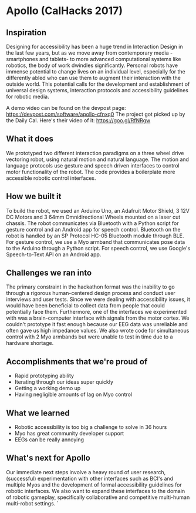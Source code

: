 # Apollo (CalHacks 2017)

## Inspiration
Designing for accessibility has been a huge trend in Interaction Design in the last few years, but as we move away from contemporary media -smartphones and tablets- to more advanced computational systems like robotics, the body of work dwindles significantly. Personal robots have immense potential to change lives on an individual level, especially for the differently abled who can use them to augment their interaction with the outside world. This potential calls for the development and establishment of universal design systems, interaction protocols and accessibility guidelines for robotic media.

A demo video can be found on the devpost page: https://devpost.com/software/apollo-cfnxq0
The project got picked up by the Daily Cal. Here's their video of it: https://goo.gl/RfNRgw

## What it does
We prototyped two different interaction paradigms on a three wheel drive vectoring robot, using natural motion and natural language. The motion and language protocols use gesture and speech driven interfaces to control motor functionality of the robot. The code provides a boilerplate more accessible robotic control interfaces.

## How we built it
To build the robot, we used an Arduino Uno, an Adafruit Motor Shield, 3 12V DC Motors and 3 64mm Omnidirectional Wheels mounted on a laser cut chassis. The robot communicates via Bluetooth with a Python script for gesture control and an Android app for speech control. Bluetooth on the robot is handled by an SP Protocol HC-05 Bluetooth module through BLE. For gesture control, we use a Myo armband that communicates pose data to the Arduino through a Python script. For speech control, we use Google's Speech-to-Text API on an Android app.

## Challenges we ran into
The primary constraint in the hackathon format was the inability to go through a rigorous human-centered design process and conduct user interviews and user tests. Since we were dealing with accessibility issues, it would have been beneficial to collect data from people that could potentially face them. Furthermore, one of the interfaces we experimented with was a brain-computer interface with signals from the motor cortex. We couldn't prototype it fast enough because our EEG data was unreliable and often gave us high impedance values. We also wrote code for simultaneous control with 2 Myo armbands but were unable to test in time due to a hardware shortage.

## Accomplishments that we're proud of
- Rapid prototyping ability
- Iterating through our ideas super quickly
- Getting a working demo up
- Having negligible amounts of lag on Myo control

## What we learned
- Robotic accessibility is too big a challenge to solve in 36 hours
- Myo has great community developer support
- EEGs can be really annoying

## What's next for Apollo
Our immediate next steps involve a heavy round of user research, (successful) experimentation with other interfaces such as BCI's and multiple Myos and the development of formal accessibility guidelines for robotic interfaces. We also want to expand these interfaces to the domain of robotic gameplay, specifically collaborative and competitive multi-human multi-robot settings.
`

